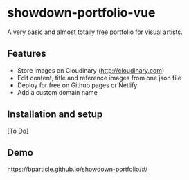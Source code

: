 # showdown-portfolio-vue

A very basic and almost totally free portfolio for visual artists.

## Features
* Store images on Cloudinary (http://cloudinary.com)
* Edit content, title and reference images from one json file
* Deploy for free on Github pages or Netlify
* Add a custom domain name

## Installation and setup
[To Do]

## Demo
https://bparticle.github.io/showdown-portfolio/#/
